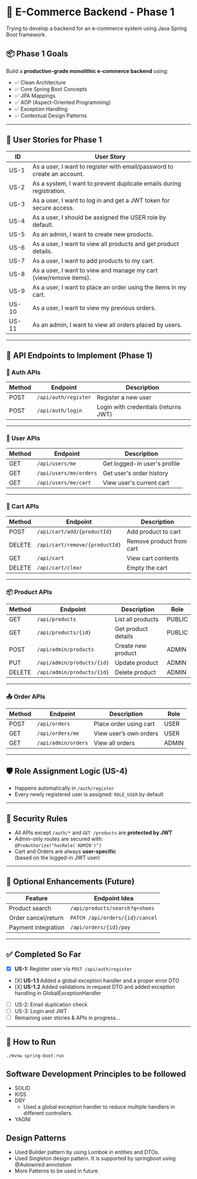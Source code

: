 # 🛒 E-Commerce Backend - Phase 1

Trying to develop a backend for an e-commerce system using Java Spring Boot framework.

## 📦 Phase 1 Goals

Build a **production-grade monolithic e-commerce backend** using:

- ✅ Clean Architecture
- ✅ Core Spring Boot Concepts
- ✅ JPA Mappings
- ✅ AOP (Aspect-Oriented Programming)
- ✅ Exception Handling
- ✅ Contextual Design Patterns

---

## 🧾 User Stories for Phase 1

| ID    | User Story |
|-------|------------|
| US-1  | As a user, I want to register with email/password to create an account. |
| US-2  | As a system, I want to prevent duplicate emails during registration. |
| US-3  | As a user, I want to log in and get a JWT token for secure access. |
| US-4  | As a user, I should be assigned the USER role by default. |
| US-5  | As an admin, I want to create new products. |
| US-6  | As a user, I want to view all products and get product details. |
| US-7  | As a user, I want to add products to my cart. |
| US-8  | As a user, I want to view and manage my cart (view/remove items). |
| US-9  | As a user, I want to place an order using the items in my cart. |
| US-10 | As a user, I want to view my previous orders. |
| US-11 | As an admin, I want to view all orders placed by users. |

---

## 🚀 API Endpoints to Implement (Phase 1)

### 🔐 Auth APIs

| Method | Endpoint              | Description                  |
|--------|------------------------|------------------------------|
| POST   | `/api/auth/register`   | Register a new user          |
| POST   | `/api/auth/login`      | Login with credentials (returns JWT) |

---

### 👤 User APIs

| Method | Endpoint                 | Description                 |
|--------|---------------------------|-----------------------------|
| GET    | `/api/users/me`          | Get logged-in user's profile |
| GET    | `/api/users/me/orders`   | Get user's order history     |
| GET    | `/api/users/me/cart`     | View user's current cart     |

---

### 🛒 Cart APIs

| Method | Endpoint                    | Description              |
|--------|------------------------------|--------------------------|
| POST   | `/api/cart/add/{productId}`  | Add product to cart      |
| DELETE | `/api/cart/remove/{productId}` | Remove product from cart |
| GET    | `/api/cart`                  | View cart contents       |
| DELETE | `/api/cart/clear`            | Empty the cart           |

---

### 📦 Product APIs

| Method | Endpoint                        | Description          | Role   |
|--------|----------------------------------|----------------------|--------|
| GET    | `/api/products`                 | List all products    | PUBLIC |
| GET    | `/api/products/{id}`            | Get product details  | PUBLIC |
| POST   | `/api/admin/products`           | Create new product   | ADMIN  |
| PUT    | `/api/admin/products/{id}`      | Update product       | ADMIN  |
| DELETE | `/api/admin/products/{id}`      | Delete product       | ADMIN  |

---

### 📤 Order APIs

| Method | Endpoint                | Description             | Role  |
|--------|--------------------------|-------------------------|-------|
| POST   | `/api/orders`           | Place order using cart  | USER  |
| GET    | `/api/orders/me`        | View user’s own orders  | USER  |
| GET    | `/api/admin/orders`     | View all orders         | ADMIN |

---

## 🛡️ Role Assignment Logic (US-4)

- Happens automatically in `/auth/register`
- Every newly registered user is assigned: `ROLE_USER` by default

---

## 🔐 Security Rules

- All APIs except `/auth/*` and `GET /products` are **protected by JWT**
- Admin-only routes are secured with:  
  `@PreAuthorize("hasRole('ADMIN')")`
- Cart and Orders are always **user-specific**  
  (based on the logged-in JWT user)

---

## 🧩 Optional Enhancements (Future)

| Feature              | Endpoint Idea                    |
|----------------------|----------------------------------|
| Product search       | `/api/products/search?q=shoes`   |
| Order cancel/return  | `PATCH /api/orders/{id}/cancel`  |
| Payment integration  | `/api/orders/{id}/pay`           |

---

## ✅ Completed So Far

- [x] **US-1:** Register user via `POST /api/auth/register`
-    [X] **US-1.1** Added a global exception handler and a proper error DTO
-    [X] **US-1.2** Added validations in request DTO and added exception handling in GlobalExceptionHandler
- [ ] US-2: Email duplication check
- [ ] US-3: Login and JWT
- [ ] Remaining user stories & APIs in progress...

---

## 📌 How to Run

```bash
./mvnw spring-boot:run

```



## Software Development Principles to be followed
- SOLID
- KISS
- DRY
  - Used a global exception handler to reduce multiple handlers in different controllers.
- YAGNI




## Design Patterns

- Used Builder pattern by using Lombok in entities and DTOs.
- Used Singleton design pattern. It is supported by springboot using @Autowired annotation
- More Patterns to be used in future.

